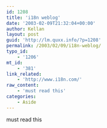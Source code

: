 ```yaml
---
id: 1208
title: 'i18n weblog'
date: '2003-02-09T21:32:04+00:00'
author: Kellan
layout: post
guid: 'http://lm.quxx.info/?p=1208'
permalink: /2003/02/09/i18n-weblog/
typo_id:
    - '1206'
mt_id:
    - '381'
link_related:
    - 'http://www.i18n.com/'
raw_content:
    - 'must read this'
categories:
    - Aside
---
```


must read this